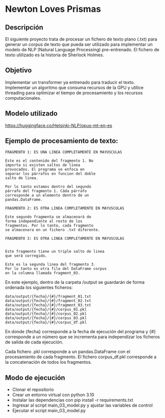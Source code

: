 # Newton Loves Prismas

## Descripción

El siguiente proyecto trata de procesar un fichero de texto plano (.txt) para generar un corpus de texto que pueda ser utilizado para implementar un modelo de NLP (Natural Language Processing) pre-entrenado. El fichero de texto utilizado es la historia de Sherlock Holmes.

## Objetivo

Implementar un transformer ya entrenado para traducir el texto. Implementar un algoritmo que consuma recursos de la GPU y utilice threading para optimizar el tiempo de procesamiento y los recursos computacionales.

## Modelo utilizado

https://huggingface.co/Helsinki-NLP/opus-mt-en-es

## Ejemplo de procesamiento de texto:

```
FRAGMENTO 1: ES UNA LINEA COMPLETAMENTE EN MAYUSCULAS

Este es el contenido del fragmento 1. No
importa si existen saltos de linea
provocados. El programa se enfoca en
separar los párrafos en funcion del doble
salto de linea.

Por lo tanto estamos dentro del segundo
párrafo del fragmento 1. Cáda párrafo
corresponde a un elemento dentro de un
pandas.DataFrame.

FRAGMENTO 2: ES OTRA LINEA COMPLETAMENTE EN MAYUSCULAS

Este segundo fragmenta se almacenará de
forma independiente al resto de los
fragmentos. Por lo tanto, cada fragmento
se almacenara en un fichero .txt diferente.

FRAGMENTO 3: ES OTRA LINEA COMPLETAMENTE EN MAYUSCULAS


Este fragmento tiene un triple salto de linea
que será corregido.

Este es la segunda linea del fragmento 3.
Por lo tanto es otra fila del DataFrame corpus
en la columna llamada fragment_03.
```

En este ejemplo, dentro de la carpeta /output se guardarán de forma ordenada los siguientes ficheros:

```
data/output/{fecha}/{#}/fragment_01.txt
data/output/{fecha}/{#}/fragment_02.txt
data/output/{fecha}/{#}/fragment_03.txt
data/output/{fecha}/{#}/corpus_01.pkl
data/output/{fecha}/{#}/corpus_02.pkl
data/output/{fecha}/{#}/corpus_03.pkl
data/output/{fecha}/{#}/corpus_df.pkl
```

En donde {fecha} corresponde a la fecha de ejecución del programa y {#} corresponde a un número que se incrementa para independizar los ficheros de salida de cada ejecución.

Cada fichero .pkl corresponde a un pandas.DataFrame con el procesamiento de cada fragmento. El fichero corpus_df.pkl corresponde a la concatenación de todos los fragmentos.

## Modo de ejecución

- Clonar el repositorio
- Crear un entorno virtual con python 3.10
- Instalar las dependencias con pip install -r requirements.txt
- Ingresar al script main_03_model.py y ajustar las variables de control
- Ejecutar el script main_03_model.py

